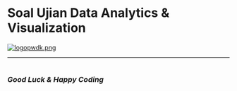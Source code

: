 # Soal Ujian Data Analytics & Visualization

[![logopwdk.png](https://i.postimg.cc/66VC3Rgx/logopwdk.png)](https://postimg.cc/s1XMHB3T)






































<hr>


#

### *__Good Luck & Happy Coding__* 
